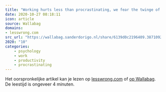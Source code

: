 ```yaml
---
title: "Working hurts less than procrastinating, we fear the twinge of starting - LessWrong"
date: 2020-10-27 08:18:11
icon: article
source: Wallabag
domains:
- lesswrong.com
src_url: "https://wallabag.sanderdorigo.nl/share/6139d0c2196409.38710927"
2020: "10"
categories:
    - psychology
    - work
    - productivity
    - procrastinating
---
```

Het oorspronkelijke artikel kan je lezen op [lesswrong.com](https://www.lesswrong.com/posts/9o3QBg2xJXcRCxGjS/working-hurts-less-than-procrastinating-we-fear-the-twinge) of [op Wallabag](https://wallabag.sanderdorigo.nl/share/6139d0c2196409.38710927). De leestijd is ongeveer 4 minuten.